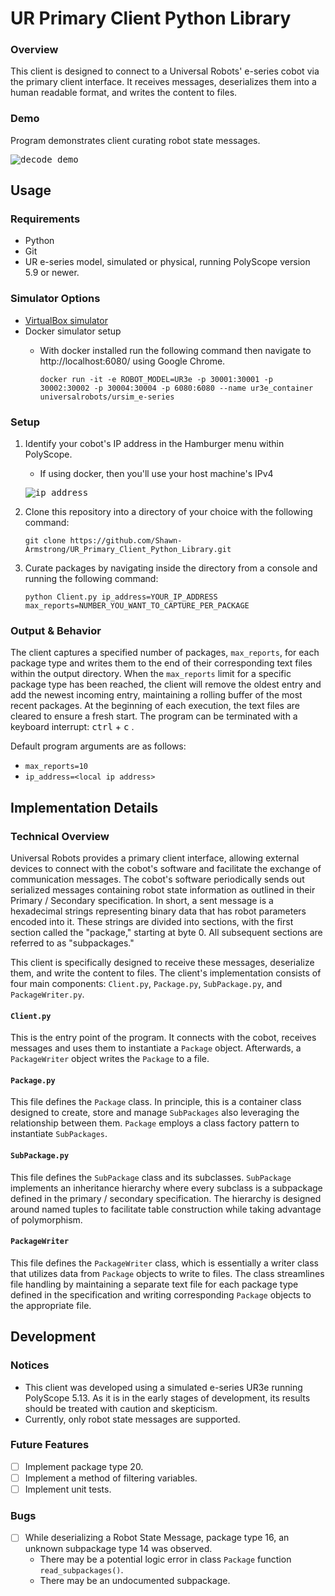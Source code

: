 # UR Primary Client Python Library

### Overview
This client is designed to connect to a Universal Robots' e-series cobot via the primary client interface. It receives messages, deserializes them into a human readable format, and writes the content to files.

### Demo
Program demonstrates client curating robot state messages.
  
<kbd>![decode_demo](https://user-images.githubusercontent.com/80125540/229012953-e81e12a9-4dad-45cc-80f6-3fb1eacd7df2.gif)</kbd>

## Usage

### Requirements 
- Python
- Git
- UR e-series model, simulated or physical, running PolyScope version 5.9 or newer.

### Simulator Options
- [VirtualBox simulator](https://gist.github.com/Shawn-Armstrong/bbb2615abd917efc958c7fce714b0d46#ur-simulator-setup)
- Docker simulator setup
  - With docker installed run the following command then navigate to http://localhost:6080/ using Google Chrome.
      
    ```Console
    docker run -it -e ROBOT_MODEL=UR3e -p 30001:30001 -p 30002:30002 -p 30004:30004 -p 6080:6080 --name ur3e_container universalrobots/ursim_e-series
    ```
### Setup

1. Identify your cobot's IP address in the Hamburger menu within PolyScope. 
   - If using docker, then you'll use your host machine's IPv4 
     
   <kbd>![ip_address](https://user-images.githubusercontent.com/80125540/229017434-1d4e4241-bd24-475d-9559-85d4e1724d7f.gif)</kbd>

2. Clone this repository into a directory of your choice with the following command:
     
   ```Console
   git clone https://github.com/Shawn-Armstrong/UR_Primary_Client_Python_Library.git
   ```
3. Curate packages by navigating inside the directory from a console and running the following command:
   
   ```Console
   python Client.py ip_address=YOUR_IP_ADDRESS max_reports=NUMBER_YOU_WANT_TO_CAPTURE_PER_PACKAGE
   ```

### Output & Behavior
The client captures a specified number of packages, `max_reports`, for each package type and writes them to the end of their corresponding text files within the output directory. When the `max_reports` limit for a specific package type has been reached, the client will remove the oldest entry and add the newest incoming entry, maintaining a rolling buffer of the most recent packages. At the beginning of each execution, the text files are cleared to ensure a fresh start. The program can be terminated with a keyboard interrupt: <kbd>ctrl</kbd> + <kbd>c</kbd> .

Default program arguments are as follows:
  - `max_reports=10`
  - `ip_address=<local ip address>`
  
## Implementation Details

### Technical Overview
Universal Robots provides a primary client interface, allowing external devices to connect with the cobot's software and facilitate the exchange of communication messages. The cobot's software periodically sends out serialized messages containing robot state information as outlined in their Primary / Secondary specification. In short, a sent message is a hexadecimal strings representing binary data that has robot parameters encoded into it. These strings are divided into sections, with the first section called the "package," starting at byte 0. All subsequent sections are referred to as "subpackages."

This client is specifically designed to receive these messages, deserialize them, and write the content to files. The client's implementation consists of four main components: `Client.py`, `Package.py`, `SubPackage.py`, and `PackageWriter.py`.

#### `Client.py`
This is the entry point of the program. It connects with the cobot, receives messages and uses them to instantiate a `Package` object. Afterwards, a `PackageWriter` object writes the `Package` to a file.

#### `Package.py`
This file defines the `Package` class. In principle, this is a container class designed to create, store and manage `SubPackages` also leveraging the relationship between them. `Package` employs a class factory pattern to instantiate `SubPackages`. 

#### `SubPackage.py`
This file defines the `SubPackage` class and its subclasses. `SubPackage` implements an inheritance hierarchy where every subclass is a subpackage defined in the primary / secondary specification. The hierarchy is designed around named tuples to facilitate table construction while taking advantage of polymorphism.

#### `PackageWriter`
This file defines the `PackageWriter` class, which is essentially a writer class that utilizes data from `Package` objects to write to files. The class streamlines file handling by maintaining a separate text file for each package type defined in the specification and writing corresponding `Package` objects to the appropriate file.

## Development

### Notices
- This client was developed using a simulated e-series UR3e running PolyScope 5.13. As it is in the early stages of development, its results should be treated with caution and skepticism.
- Currently, only robot state messages are supported.

### Future Features
- [ ] Implement package type 20.
- [ ] Implement a method of filtering variables.
- [ ] Implement unit tests.

### Bugs
- [ ] While deserializing a Robot State Message, package type 16, an unknown subpackage type 14 was observed.
  - There may be a potential logic error in class `Package` function `read_subpackages()`.
  - There may be an undocumented subpackage.